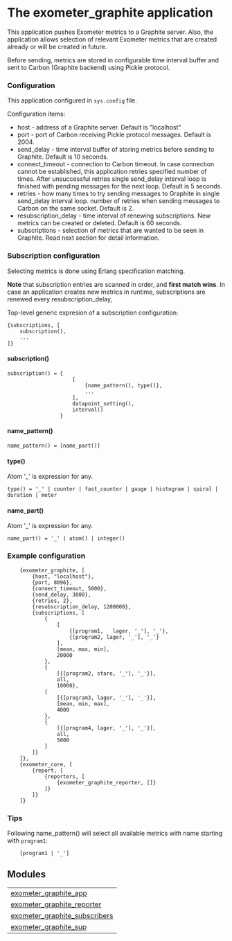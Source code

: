 

# The exometer_graphite application #

This application pushes Exometer metrics to a Graphite server. Also, the
application allows selection of relevant Exometer metrics that are created already
or will be created in future.

Before sending, metrics are stored in configurable time interval buffer and
sent to Carbon (Graphite backend) using Pickle protocol.


### <a name="Configuration">Configuration</a> ###

This application configured in `sys.config` file.

Configuration items:
* host - address of a Graphite server. Default is "localhost"
* port - port of Carbon receiving Pickle protocol messages. Default is 2004.
* send_delay - time interval buffer of storing metrics before sending to Graphite.
Default is 10 seconds.
* connect_timeout - connection to Carbon timeout. In case connection cannot be
established, this application retries specified number of times. After
unsuccessful retries single send_delay interval loop is finished with pending messages for
the next loop. Default is 5 seconds.
* retries - how many times to try sending messages to Graphite in single
send_delay interval loop.
number of retries when sending messages to Carbon on the same socket.
Default is 2.
* resubscription_delay - time interval of renewing subscriptions. New metrics
can be created or deleted. Default is 60 seconds.
* subscriptions - selection of metrics that are wanted to be seen in Graphite. 
Read next section for detail information.


### <a name="Subscription_configuration">Subscription configuration</a> ###


Selecting metrics
is done using Erlang specification matching.

**Note** that subscription entries are scanned in order, and **first match wins**.
In case an application creates new metrics in runtime,
subscriptions are renewed every resubscription_delay,

Top-level generic expresion of a subscription configuration:

```
{subscriptions, [
    subscription(),
    ...
]}
```


#### <a name="subscription()">subscription()</a> ####


```
subscription() = {
                     [
                         {name_pattern(), type()},
                         ...
                     ],
                     datapoint_setting(),
                     interval()
                 }
```


#### <a name="name_pattern()">name_pattern()</a> ####


```
name_pattern() = [name_part()]
```


#### <a name="type()">type()</a> ####

Atom '_' is expression for any.

```
type() = '_' | counter | fast_counter | gauge | histogram | spiral | duration | meter
```


#### <a name="name_part()">name_part()</a> ####

Atom '_' is expression for any.

```
name_part() = '_' | atom() | integer()
```


### <a name="Example_configuration">Example configuration</a> ###


```
    {exometer_graphite, [
        {host, "localhost"},
        {port, 8096},
        {connect_timeout, 5000},
        {send_delay, 3000},
        {retries, 2},
        {resubscription_delay, 1200000},
        {subscriptions, [
            {
                [
                    {[program1,   lager, '_'], '_'},
                    {[program2, lager, '_'], '_'}
                ],
                [mean, max, min],
                20000
            },
            {
                [{[program2, store, '_'], '_'}],
                all,
                10000},
            {
                [{[program3, lager, '_'], '_'}],
                [mean, min, max],
                4000
            },
            {
                [{[program4, lager, '_'], '_'}],
                all,
                5000
            }
        ]}
    ]},
    {exometer_core, [
        {report, [
            {reporters, [
                {exometer_graphite_reporter, []}
            ]}
        ]}
    ]}
```


### <a name="Tips">Tips</a> ###
Following name_pattern() will select all available metrics with name starting
with `program1`:

```
    [program1 | '_']
```



## Modules ##


<table width="100%" border="0" summary="list of modules">
<tr><td><a href="http://github.com/erisata/exometer_graphite/blob/master/doc/exometer_graphite_app.md" class="module">exometer_graphite_app</a></td></tr>
<tr><td><a href="http://github.com/erisata/exometer_graphite/blob/master/doc/exometer_graphite_reporter.md" class="module">exometer_graphite_reporter</a></td></tr>
<tr><td><a href="http://github.com/erisata/exometer_graphite/blob/master/doc/exometer_graphite_subscribers.md" class="module">exometer_graphite_subscribers</a></td></tr>
<tr><td><a href="http://github.com/erisata/exometer_graphite/blob/master/doc/exometer_graphite_sup.md" class="module">exometer_graphite_sup</a></td></tr></table>

